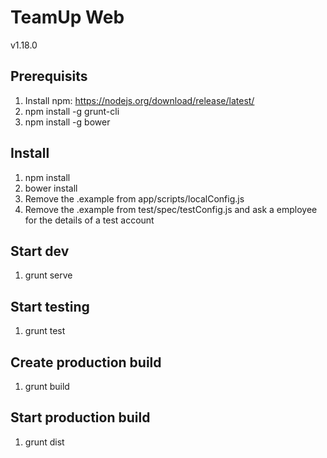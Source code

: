 # TeamUp Web
v1.18.0

## Prerequisits

1. Install npm: https://nodejs.org/download/release/latest/
2. npm install -g grunt-cli
3. npm install -g bower

## Install
1. npm install
2. bower install
3. Remove the .example from app/scripts/localConfig.js
4. Remove the .example from test/spec/testConfig.js and ask a employee for the details of a test account

## Start dev
1. grunt serve

## Start testing
1. grunt test

## Create production build
1. grunt build

## Start production build
1. grunt dist

